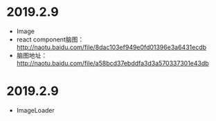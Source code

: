# 2019.2.9
- Image 
- react component脑图： http://naotu.baidu.com/file/8dac103ef949e0fd01396e3a6431ecdb
- 脑图地址： http://naotu.baidu.com/file/a58bcd37ebddfa3d3a570337301e43db


# 2019.2.9
- ImageLoader